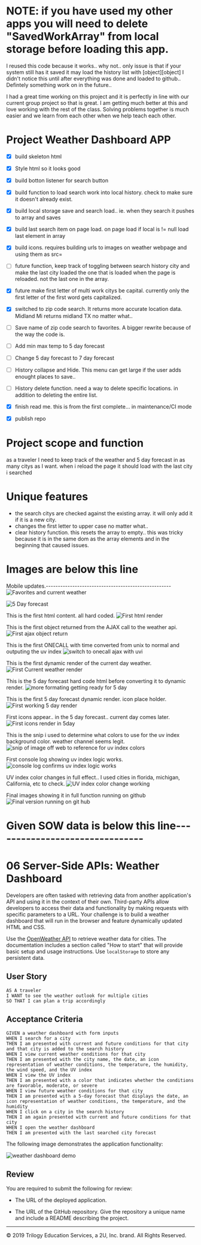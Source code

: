 # NOTE: if you have used my other apps you will need to delete "SavedWorkArray" from local storage before loading this app.
I reused this code because it works.. why not.. only issue is that if your system still has it saved it may load the history list with [object][object]
I didn't notice this until after everything was done and loaded to github.. Defintely something work on in the future..

I had a great time working on this project and it is perfectly in line with our current group project so that is great. I am getting much better at this and love working with the rest of the class. Solving problems together is much easier and we learn from each other when we help teach each other. 

# Project Weather Dashboard APP


- [X] build skeleton html
- [X] Style html so it looks good
- [X] build botton listener for search button
- [X] build function to load search work into local history. check to make sure it doesn't already exist. 
- [X] build local storage save and search load.. ie. when they search it pushes to array and saves
- [X] build last search item on page load. on page load if local is != null load  last element in array
- [X] build icons. requires building urls to images on weather webpage and using them as src=
- [ ] future function, keep track of toggling between search history city and make the last city loaded the one that is loaded when the page is reloaded. not the last one in the array.
- [X] future make first letter of multi work citys be capital. currently only the first letter of the first word gets capitalized.
- [X] switched to zip code search. It returns more accurate location data. Midland Mi returns midland TX no matter what..
- [ ] Save name of zip code search to favorites. A bigger rewrite because of the way the code is. 
- [ ] Add min max temp to 5 day forecast
- [ ] Change 5 day forecast to 7 day forecast
- [ ] History collapse and Hide. This menu can get large if the user adds enought places to save.. 
- [ ] History delete function. need a way to delete specific locations. in addition to deleting the entire list.

- [X] finish read me. this is from the first complete... in maintenance/CI mode
- [X] publish repo

# Project scope and function
as a traveler I need to keep track of the weather and 5 day forecast in as many citys as I want. 
when i reload the page it should load with the last city i searched

# Unique features
- the search citys are checked against the existing array. it will only add it if it is a new city.
- changes the first letter to upper case no matter what.. 
- clear history function. this resets the array to empty.. this was tricky because it is in the same dom as the array elements and in the beginning that caused issues.


# Images are below this line
Mobile updates.----------------------------------------------------
![Favorites and current weather](./Assets/MobileVersion2-1-30-21.JPG)

![5 Day forecast](./Assets/MobileVersion2-2-1-30-21.JPG)

This is the first html content. all hard coded.
![First html render](./Assets/FirstHtmlRender.JPG)

This is the first object returned from the AJAX call to the weather api.
![First ajax object return](./Assets/FirstAJAXresponse.JPG)

This is the first ONECALL with time converted from unix to normal and outputing the uv index
![switch to onecall ajax with uvi](./Assets/AjaxOneCallwithUVI.JPG)

This is the first dynamic render of the current day weather.
![First Current weather render](./Assets/FirstCurrentDayRender.JPG)

This is the 5 day forecast hard code html before converting it to dynamic render.
![more formating getting ready for 5 day](./Assets/AfterCurRenderB45day.JPG)

This is the first 5 day forecast dynamic render. icon place holder.
![First working 5 day render](./Assets/FirstWokingCurand5Day.JPG)

First icons appear.. in the 5 day forecast.. current day comes later.
![First icons render in 5day](./Assets/1stIconsIN5dayforecast.JPG)

This is the snip i used to determine what colors to use for the uv index background color. weather channel seems legit.
![snip of image off web to reference for uv index colors](./Assets/UVindexColorScheme.JPG)

First console log showing uv index logic works. 
![console log confirms uv index logic works](./Assets/UVIiflogicworkingb4colorrender.JPG)

UV index color changes in full effect.. I used cities in florida, michigan, California, etc to check.
![UV index color change working](./Assets/UVIcolorChangeComplete.JPG)

Final images showing it in full function running on github
![Final version running on git hub](./Assets/FinalRunningOnGitHub.JPG)



# Given SOW data is below this line-------------------------------

# 06 Server-Side APIs: Weather Dashboard

Developers are often tasked with retrieving data from another application's API and using it in the context of their own. Third-party APIs allow developers to access their data and functionality by making requests with specific parameters to a URL. Your challenge is to build a weather dashboard that will run in the browser and feature dynamically updated HTML and CSS.

Use the [OpenWeather API](https://openweathermap.org/api) to retrieve weather data for cities. The documentation includes a section called "How to start" that will provide basic setup and usage instructions. Use `localStorage` to store any persistent data.

## User Story

```
AS A traveler
I WANT to see the weather outlook for multiple cities
SO THAT I can plan a trip accordingly
```

## Acceptance Criteria

```
GIVEN a weather dashboard with form inputs
WHEN I search for a city
THEN I am presented with current and future conditions for that city and that city is added to the search history
WHEN I view current weather conditions for that city
THEN I am presented with the city name, the date, an icon representation of weather conditions, the temperature, the humidity, the wind speed, and the UV index
WHEN I view the UV index
THEN I am presented with a color that indicates whether the conditions are favorable, moderate, or severe
WHEN I view future weather conditions for that city
THEN I am presented with a 5-day forecast that displays the date, an icon representation of weather conditions, the temperature, and the humidity
WHEN I click on a city in the search history
THEN I am again presented with current and future conditions for that city
WHEN I open the weather dashboard
THEN I am presented with the last searched city forecast
```

The following image demonstrates the application functionality:

![weather dashboard demo](./Assets/06-server-side-apis-homework-demo.png)

## Review

You are required to submit the following for review:

* The URL of the deployed application.

* The URL of the GitHub repository. Give the repository a unique name and include a README describing the project.

- - -
© 2019 Trilogy Education Services, a 2U, Inc. brand. All Rights Reserved.
